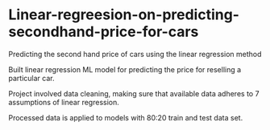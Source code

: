 # Linear-regreesion-on-predicting-secondhand-price-for-cars

Predicting the second hand price of cars using the linear regression method

Built linear regression ML model for predicting the price for reselling a particular car.

Project involved data cleaning, making sure that available data adheres to 7 assumptions of linear regression.

Processed data is applied to models with 80:20 train and test data set.
